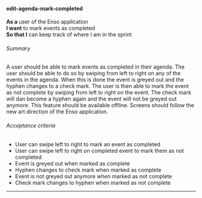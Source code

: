#### edit-agenda-mark-completed
**As a** user of the Enso application <br />
**I want** to mark events as completed <br />
**So that I** can keep track of where I am in the sprint

###### Summary
A user should be able to mark events as completed in their agenda. The user should be able to do so by swiping from left to right on any of the events in the agenda. When this is done the event is greyed out and the hyphen changes to a check mark. The user is then able to mark the event as not complete by swiping from left to right on the event. The check mark will dan become a hyphen again and the event will not be greyed out anymore. This feature should be available offline. Screens should follow the new art direction of the Enso application.

###### Acceptance criteria
- User can swipe left to right to mark an event as completed
- User can swipe left to right on completed event to mark them as not completed
- Event is greyed out when marked as complete
- Hyphen changes to check mark when marked as complete
- Event is not greyed out anymore when marked as not complete
- Check mark changes to hyphen when marked as not complete

---
